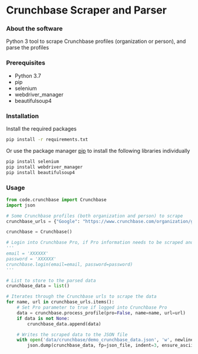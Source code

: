 # Crunchbase Scraper and Parser

### About the software

Python 3 tool to scrape Crunchbase profiles (organization or person), and parse the profiles

### Prerequisites
* Python 3.7
* pip
* selenium
* webdriver_manager
* beautifulsoup4

### Installation

Install the required packages 
```bash
pip install -r requirements.txt
```

Or use the package manager [pip](https://pip.pypa.io/en/stable/) to install the following libraries individually
```bash
pip install selenium
pip install webdriver_manager
pip install beautifulsoup4
```

### Usage
```python
from code.crunchbase import Crunchbase
import json

# Some Crunchbase profiles (both organization and person) to scrape 
crunchbase_urls = {"Google": "https://www.crunchbase.com/organization/google", "Larry Page": "https://www.crunchbase.com/person/larry-page"}

crunchbase = Crunchbase()

# Login into Crunchbase Pro, if Pro information needs to be scraped and parsed
'''
email = 'XXXXXX'
password = 'XXXXXX'
crunchbase.login(email=email, password=password)
'''

# List to store to the parsed data
crunchbase_data = list()

# Iterates through the Crunchbase urls to scrape the data
for name, url in crunchbase_urls.items():
    # Set Pro parameter to true if logged into Crunchbase Pro
    data = crunchbase.process_profile(pro=False, name=name, url=url)
    if data is not None:
        crunchbase_data.append(data)

    # Writes the scraped data to the JSON file
    with open('data/crunchbase/demo_crunchbase_data.json', 'w', newline='') as json_file:
        json.dump(crunchbase_data, fp=json_file, indent=3, ensure_ascii=False)
```
